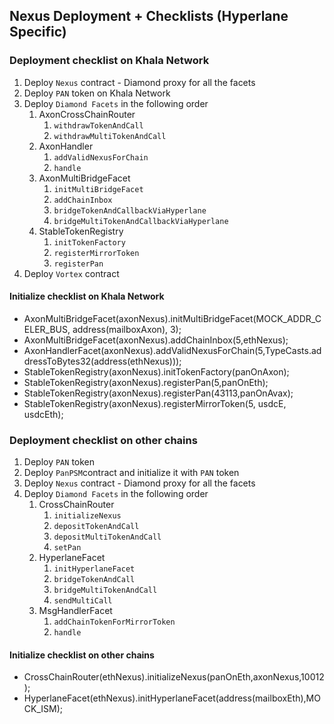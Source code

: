 ## Nexus Deployment + Checklists (Hyperlane Specific)

### Deployment checklist on Khala Network
1. Deploy `Nexus` contract - Diamond proxy for all the facets
2. Deploy `PAN` token on Khala Network
3. Deploy `Diamond Facets` in the following order
   1. AxonCrossChainRouter
      1. `withdrawTokenAndCall`
      2. `withdrawMultiTokenAndCall`
   2. AxonHandler
      1. `addValidNexusForChain`
      2. `handle`
   3. AxonMultiBridgeFacet
      1. `initMultiBridgeFacet` 
      2. `addChainInbox`
      3. `bridgeTokenAndCallbackViaHyperlane`
      4. `bridgeMultiTokenAndCallbackViaHyperlane`
   4. StableTokenRegistry
      1. `initTokenFactory`
      2. `registerMirrorToken`
      3. `registerPan`
4. Deploy `Vortex` contract

#### Initialize checklist on Khala Network
- AxonMultiBridgeFacet(axonNexus).initMultiBridgeFacet(MOCK_ADDR_CELER_BUS, address(mailboxAxon), 3);
- AxonMultiBridgeFacet(axonNexus).addChainInbox(5,ethNexus);
- AxonHandlerFacet(axonNexus).addValidNexusForChain(5,TypeCasts.addressToBytes32(address(ethNexus)));
- StableTokenRegistry(axonNexus).initTokenFactory(panOnAxon);
- StableTokenRegistry(axonNexus).registerPan(5,panOnEth);
- StableTokenRegistry(axonNexus).registerPan(43113,panOnAvax);
- StableTokenRegistry(axonNexus).registerMirrorToken(5, usdcE, usdcEth);


### Deployment checklist on other chains
1. Deploy `PAN` token
2. Deploy `PanPSM`contract and initialize it with `PAN` token
3. Deploy `Nexus` contract - Diamond proxy for all the facets
4. Deploy `Diamond Facets` in the following order
   1. CrossChainRouter
      1. `initializeNexus`
      2. `depositTokenAndCall`
      3. `depositMultiTokenAndCall`
      4. `setPan`
   2. HyperlaneFacet
      1. `initHyperlaneFacet`
      2. `bridgeTokenAndCall`
      3. `bridgeMultiTokenAndCall`
      4. `sendMultiCall`
   3. MsgHandlerFacet
      1. `addChainTokenForMirrorToken`
      2. `handle`
      
#### Initialize checklist on other chains
- CrossChainRouter(ethNexus).initializeNexus(panOnEth,axonNexus,10012);
- HyperlaneFacet(ethNexus).initHyperlaneFacet(address(mailboxEth),MOCK_ISM);

